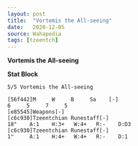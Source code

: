 ```yaml
---
layout: post
title:  "Vortemis the All-seeing"
date:   2020-12-05
source: Wahapedia
tags: [tzeentch]
---
```


**Vortemis the All-seeing**

**Stat Block**
```
5/5 Vortemis the All-seeing
```

```
[56f442]M     W     B     Sa    [-]
6     5     7     5     
[e85545]Weapons[-]
[c6c930]Tzeentchian Runestaff[-]
18"    A:1    H:3+   W:4+   R:-    D:D3  
[c6c930]Tzeentchian Runestaff[-]
1"     A:1    H:4+   W:4+   R:-    D:1   
```


